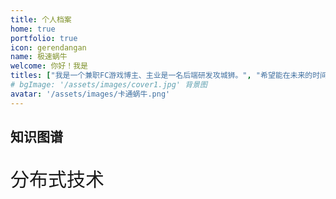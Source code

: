 ```yaml
---
title: 个人档案
home: true
portfolio: true
icon: gerendangan
name: 极速蜗牛
welcome: 你好！我是
titles: ["我是一个兼职FC游戏博主、主业是一名后端研发攻城狮。", "希望能在未来的时间里能帮助到各位。", "合作愉快！"]
# bgImage: '/assets/images/cover1.jpg' 背景图
avatar: '/assets/images/卡通蜗牛.png'
---
```


## 知识图谱

<p style="font-size: 30px;">分布式技术</p>

<PDF url="//theme-hope-assets.vuejs.press/files/20240705.pdf" />
